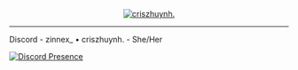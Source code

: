 <div align="center"><a href="https://discord.gg"><img alt="criszhuynh." src=""></a></div>

---

Discord - zinnex_ • criszhuynh. - She/Her

[![Discord Presence](https://lanyard.cnrad.dev/api/1030116082469572618)](https://discord.com/users/1030116082469572618)

